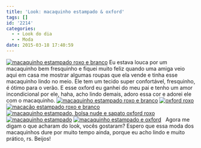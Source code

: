 ```yaml
---
title: 'Look: macaquinho estampado & oxford'
tags: []
id: '2214'
categories:
  - - Look do dia
  - - Moda
date: 2015-03-18 17:40:59
---
```


[![macaquinho estampado roxo e branco](/images/2015/03/DSCN0251.jpg)](/images/2015/03/DSCN0251.jpg) Eu estava louca por um macaquinho bem fresquinho e fiquei muito feliz quando uma amiga veio aqui em casa me mostrar algumas roupas que ela vende e tinha esse macaquinho lindo no meio. Ele tem um tecido super confortável, fresquinho, é ótimo para o verão. E esse oxford eu ganhei do meu pai e tenho um amor incondicional por ele, haha, acho lindo demais, adoro essa cor e adorei ele com o macaquinho. [![macaquinho estampado roxo e branco](/images/2015/03/DSCN0253.jpg)](/images/2015/03/DSCN0253.jpg) [![oxford roxo ](/images/2015/03/DSCN0252.jpg)](/images/2015/03/DSCN0252.jpg) [![macacão estampado roxo e branco](/images/2015/03/DSCN0265.jpg)](/images/2015/03/DSCN0265.jpg) [![macaquinho estampado, bolsa nude e sapato oxford roxo](/images/2015/03/DSCN0268.jpg)](/images/2015/03/DSCN0268.jpg)[![macaquinho estampado ](/images/2015/03/DSCN0270.jpg)](/images/2015/03/DSCN0270.jpg) [![macaquinho estampado e oxford](/images/2015/03/DSCN0271.jpg)](/images/2015/03/DSCN0271.jpg)   Agora me digam o que acharam do look, vocês gostaram? Espero que essa moda dos macaquinhos dure por muito tempo ainda, porque eu acho lindo e muito prático, rs. Beijos!
